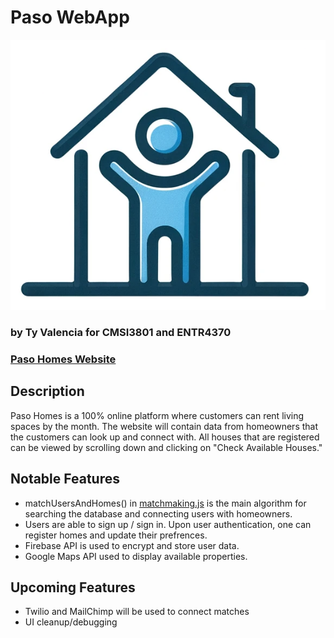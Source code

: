 # Paso WebApp 
![Logo](images/paso_logo_2.png)
### by Ty Valencia for CMSI3801 and ENTR4370
### [Paso Homes Website](tyvalencia.github.io/pasohomes/) 

## Description
Paso Homes is a 100% online platform where customers can rent living spaces by the month. The website will contain data from homeowners that the customers can look up and connect with. All houses that are registered can be viewed by scrolling down and clicking on "Check Available Houses."

## Notable Features
 - matchUsersAndHomes() in [matchmaking.js](https://github.com/TyValencia/pasohomes/blob/main/scripts/matchmaking.js) is the main algorithm for searching the database and connecting users with homeowners.
 - Users are able to sign up / sign in. Upon user authentication, one can register homes and update their prefrences. 
 - Firebase API is used to encrypt and store user data. 
 - Google Maps API used to display available properties. 

## Upcoming Features
 - Twilio and MailChimp will be used to connect matches 
 - UI cleanup/debugging 
